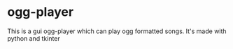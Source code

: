 # ogg-player
This is a gui ogg-player which can play ogg formatted songs. It's made with python and tkinter 

